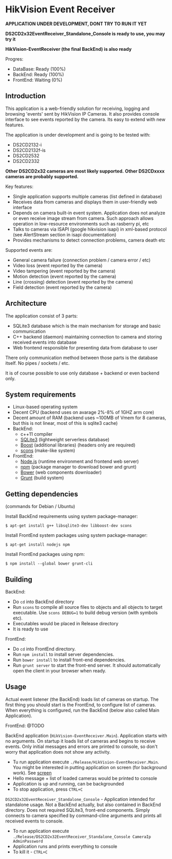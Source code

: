HikVision Event Receiver
========================

**APPLICATION UNDER DEVELOPMENT, DONT TRY TO RUN IT YET**

**DS2CD2x32EventReceiver_Standalone_Console is ready to use, you may try it**

**HikVision-EventReceiver (the final BackEnd) is also ready**

Progres:
 - DataBase: Ready (100%)
 - BackEnd: Ready (100%)
 - FrontEnd: Waiting (0%)

Introduction
-------
This application is a web-friendly solution for receiving, logging and browsing 'events' sent by HikVision IP Cameras. It also provides console interface to see events reported by the camera. Its easy to extend with new features.

The application is under development and is going to be tested with:

 - DS2CD2132-i
 - DS2CD2132f-is
 - DS2CD2532
 - DS2CD2332

**Other DS2CD2x32 cameras are most likely supported.**
**Other DS2CDxxxx cameras are probably supported.**

Key features:

 - Single application supports multiple cameras (list defined in database)
 - Receives data from cameras and displays them in user-friendly web interface
 - Depends on camera built-in event system. Application does not analyze or even receive image stream from camera. Such approach allows operation in low-resource environments such as rasberry pi, etc
 - Talks to cameras via ISAPI (google hikvision isapi) in xml-based protocol (see AlertStream section in isapi documentation)
 - Provides mechanisms to detect connection problems, camera death etc

Supported events are:

 - General camera failure (connection problem / camera error / etc)
 - Video loss (event reported by the camera)
 - Video tampering (event reported by the camera)
 - Motion detection (event reported by the camera)
 - Line (crossing) detection (event reported by the camera)
 - Field detection (event reported by the camera)

Architecture
-------

The application consist of 3 parts:

 - SQLite3 database which is the main mechanism for storage and basic communication
 - C++ backend (daemon) maintaining connection to camera and storing received events into database
 - Web frontend responsible for presenting data from database to user

There only communication method between those parts is the database itself. No pipes / sockets / etc.

It is of course possible to use only database + backend or even backend only.

System requirements
-------

 - Linux-based operating system
 - Decent CPU (backend uses on avarage 2%-8% of 1GHZ arm core)
 - Decent amount of RAM (backend uses ~100MB of Vmem for 8 cameras, but this is not linear, most of this is sqlite3 cache)
 - BackEnd:
	 - c++11 compiler
	 - [SQLite3](https://www.sqlite.org/) (lightweight serverless database)
	 - [Boost](http://www.boost.org/) (additional libraries) (headers only are required)
	 - [scons](http://scons.org/) (make-like system)
 - FrontEnd:
	- [Node.js](https://nodejs.org/en/) (runtime environment and frontend web server)
	- [npm](https://www.npmjs.com/) (package manager to download bower and grunt)
	- [Bower](http://bower.io/) (web components downloader)
	- [Grunt](http://gruntjs.com/) (build system)


Getting dependencies
-------

(commands for Debian / Ubuntu)

Install BackEnd requirements using system package-manager:

`$ apt-get install g++ libsqlite3-dev libboost-dev scons`

Install FrontEnd system packages using system package-manager:

`$ apt-get install nodejs npm`

Install FrontEnd packages using npm:

`$ npm install --global bower grunt-cli`

Building
-------

BackEnd:
 - Do `cd` into BackEnd directory
 - Run `scons` to compile all source files to objects and all objects to target executable. Use `scons DEBUG=1` to build debug version (with symbols etc).
 - Executables would be placed in Release directory
 - It is ready to use
 
FrontEnd:
 - Do `cd` into FrontEnd directory.
 - Run `npm install` to install server dependencies.
 - Run `bower install` to install front-end dependencies.
 - Run `grunt server` to start the front-end server. It should automatically open the client in your browser when ready.

Usage
-------

Actual event listener (the BackEnd) loads list of cameras on startup. The first thing you should start is the FrontEnd, to configure list of cameras. When everything is configured, run the BackEnd (below also called Main Application).

FrontEnd: @TODO

BackEnd application (`HikVision-EventReceiver.Main`). Application starts with no arguments. On startup it loads list of cameras and begins to receive events. Only initial messages and errors are printed to console, so don't worry that application does not show any activity.
 - Tu run application execute `./Release/HikVision-EventReceiver.Main`. You might be interested in putting application on screen (for background work). See [screen](https://www.mattcutts.com/blog/a-quick-tutorial-on-screen/)
 - Hello message + list of loaded cameras would be printed to console
 - Application is up and running, can be backgrounded
 - To stop application, press `CTRL+C`

`DS2CD2x32EventReceiver_Standalone_Console` - Application intended for standalone usage. Not a BackEnd actually, but also contained in BackEnd directory. Does not required SQLite3, front-end components. Simply connects to camera specified by command-cline arguments and prints all received events to console.
 - To run application execute `./Release/DS2CD2x32EventReceiver_Standalone_Console CameraIp AdminPassword`
 - Application runs and prints everything to console
 - To kill it - `CTRL+C`